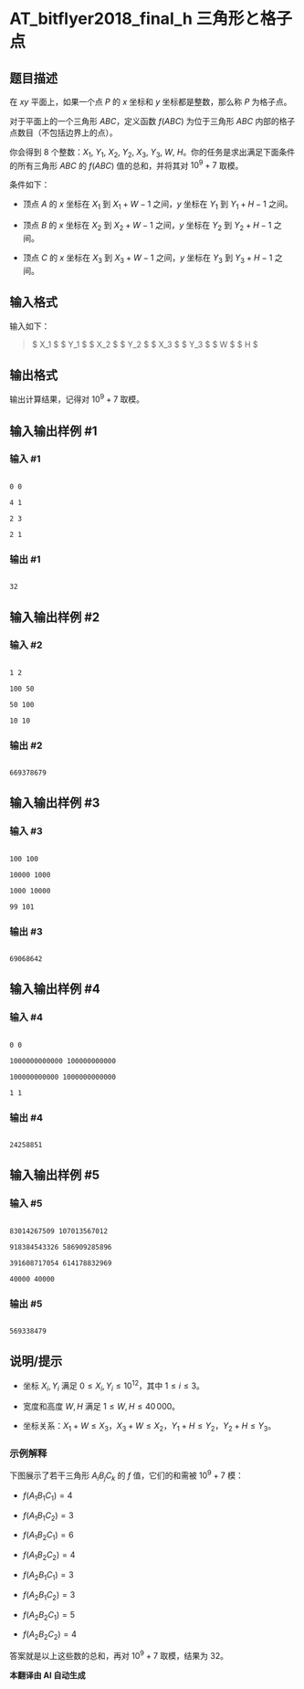 # AT_bitflyer2018_final_h 三角形と格子点

## 题目描述

在 $xy$ 平面上，如果一个点 $P$ 的 $x$ 坐标和 $y$ 坐标都是整数，那么称 $P$ 为格子点。

对于平面上的一个三角形 $ABC$，定义函数 $f(ABC)$ 为位于三角形 $ABC$ 内部的格子点数目（不包括边界上的点）。

你会得到 $8$ 个整数：$X_1$, $Y_1$, $X_2$, $Y_2$, $X_3$, $Y_3$, $W$, $H$。你的任务是求出满足下面条件的所有三角形 $ABC$ 的 $f(ABC)$ 值的总和，并将其对 $10^9 + 7$ 取模。

条件如下：

- 顶点 $A$ 的 $x$ 坐标在 $X_1$ 到 $X_1 + W - 1$ 之间，$y$ 坐标在 $Y_1$ 到 $Y_1 + H - 1$ 之间。
- 顶点 $B$ 的 $x$ 坐标在 $X_2$ 到 $X_2 + W - 1$ 之间，$y$ 坐标在 $Y_2$ 到 $Y_2 + H - 1$ 之间。
- 顶点 $C$ 的 $x$ 坐标在 $X_3$ 到 $X_3 + W - 1$ 之间，$y$ 坐标在 $Y_3$ 到 $Y_3 + H - 1$ 之间。

## 输入格式

输入如下：

> $ X_1 $ $ Y_1 $ $ X_2 $ $ Y_2 $ $ X_3 $ $ Y_3 $ $ W $ $ H $

## 输出格式

输出计算结果，记得对 $10^9 + 7$ 取模。

## 输入输出样例 #1

### 输入 #1

```
0 0
4 1
2 3
2 1
```

### 输出 #1

```
32
```

## 输入输出样例 #2

### 输入 #2

```
1 2
100 50
50 100
10 10
```

### 输出 #2

```
669378679
```

## 输入输出样例 #3

### 输入 #3

```
100 100
10000 1000
1000 10000
99 101
```

### 输出 #3

```
69068642
```

## 输入输出样例 #4

### 输入 #4

```
0 0
1000000000000 100000000000
100000000000 1000000000000
1 1
```

### 输出 #4

```
24258851
```

## 输入输出样例 #5

### 输入 #5

```
83014267509 107013567012
918384543326 586909285896
391608717054 614178832969
40000 40000
```

### 输出 #5

```
569338479
```

## 说明/提示

- 坐标 $X_i, Y_i$ 满足 $0 \leq X_i, Y_i \leq 10^{12}$，其中 $1 \leq i \leq 3$。
- 宽度和高度 $W, H$ 满足 $1 \leq W, H \leq 40\,000$。
- 坐标关系：$X_1 + W \leq X_3$，$X_3 + W \leq X_2$，$Y_1 + H \leq Y_2$，$Y_2 + H \leq Y_3$。

### 示例解释

下图展示了若干三角形 $A_iB_jC_k$ 的 $f$ 值，它们的和需被 $10^9 + 7$ 模：

- $f(A_1B_1C_1) = 4$
- $f(A_1B_1C_2) = 3$
- $f(A_1B_2C_1) = 6$
- $f(A_1B_2C_2) = 4$
- $f(A_2B_1C_1) = 3$
- $f(A_2B_1C_2) = 3$
- $f(A_2B_2C_1) = 5$
- $f(A_2B_2C_2) = 4$

答案就是以上这些数的总和，再对 $10^9 + 7$ 取模，结果为 $32$。

 **本翻译由 AI 自动生成**